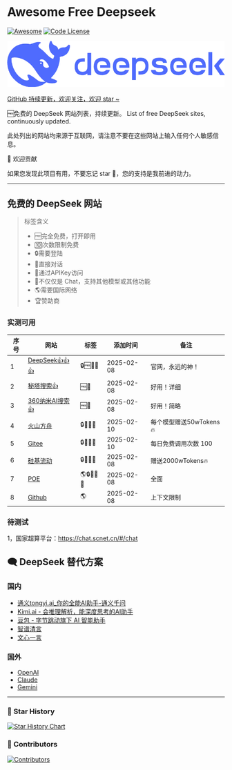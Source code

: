 # Awesome Free Deepseek

[![Awesome](https://awesome.re/badge.svg)](https://awesome.re) [![Code License](https://img.shields.io/badge/License-MIT-green.svg)](https://github.com/East196/awesome-free-deepseek/blob/main/LICENSE)

![DeepSeek](deepseek-header.webp)

[GitHub 持续更新，欢迎关注，欢迎 star ~](https://github.com/East196/awesome-free-deepseek)

🆓免费的 DeepSeek 网站列表，持续更新。
List of free DeepSeek sites, continuously updated.

此处列出的网站均来源于互联网，请注意不要在这些网站上输入任何个人敏感信息。

🌈 欢迎贡献

如果您发现此项目有用，不要忘记 star 🌟，您的支持是我前进的动力。

--- 

## 免费的 DeepSeek 网站
> 标签含义
>    - 🆓完全免费，打开即用
>    - 🔟次数限制免费
>    - 🔒需要登陆
>    - 💬直接对话
>    - 🔑通过APIKey访问
>    - 🧰不仅仅是 Chat，支持其他模型或其他功能
>    - 🌎需要国际网络
>    - 🏆赞助商

### 实测可用

| 序号 | 网站                                       | 标签 | 添加时间 | 备注 |
| ---- | ------------------------------------------ | ---- | -------- | ---- |
| 1    | [DeepSeek👍👍👍](https://metaso.cn)            |   🔒🆓💬🔑   |     2025-02-08     | 官网，永远的神！|
| 2    | [秘塔搜索👍](https://metaso.cn)            |   🆓💬   |     2025-02-08     |   好用！详细  |
| 3    | [360纳米AI搜索👍](https://www.n.cn/)       |  🆓💬    |     2025-02-08     |   好用！简略   |
| 4   | [火山方舟](https://console.volcengine.com/ark/region:ark+cn-beijing/model?feature=&search=Deepseek&vendor=Bytedance&view=LIST_VIEW) |  🔒💬🔑🔟    |      2025-02-10    | 每个模型赠送50wTokens🔥 |
| 5   | [Gitee](https://ai.gitee.com/models) |  🔒💬🔑🔟    |      2025-02-10    | 每日免费调用次数 100 |
| 6    | [硅基流动](https://cloud.siliconflow.cn/i/c6dFMQLc) |   🔒💬🔑🧰   |    2025-02-08      |   赠送2000wTokens🔥   |
| 7   | [POE](https://poe.com/DeepSeek-R1)         |    🌎🔒💬🔑🧰  |      2025-02-08    | 全面 |
| 8   | [Github](https://github.com/marketplace/models/azureml-deepseek/DeepSeek-R1/playground) |  🌎    |      2025-02-08    | 上下文限制 |
### 待测试
1，国家超算平台：https://chat.scnet.cn/#/chat

## 🗨️ DeepSeek 替代方案
### 国内
- [通义tongyi.ai_你的全能AI助手-通义千问](https://tongyi.aliyun.com/qianwen/ )
- [Kimi.ai - 会推理解析，能深度思考的AI助手](https://kimi.moonshot.cn/ )
- [豆包 - 字节跳动旗下 AI 智能助手](https://www.doubao.com/chat/ )
- [智谱清言](https://chatglm.cn/main/alltoolsdetail?lang=zh )
- [文心一言](https://yiyan.baidu.com/ )

### 国外
- [OpenAI](https://openai.com/ )
- [Claude](https://claude.ai/ )
- [Gemini](https://gemini.google.com/ )

---
### 🌟 Star History

[![Star History Chart](https://api.star-history.com/svg?repos=East196/awesome-free-deepseek&type=Date)](https://star-history.com/#East196/awesome-free-deepseek&Date)

### 💞 Contributors

[![Contributors](https://contrib.rocks/image?repo=East196/awesome-free-deepseek)](https://github.com/East196/awesome-free-deepseek/graphs/contributors)


